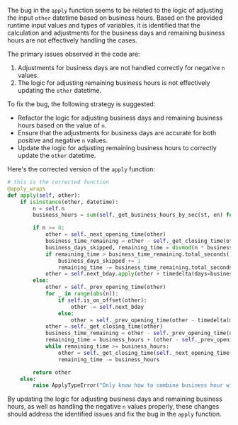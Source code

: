 The bug in the `apply` function seems to be related to the logic of adjusting the input `other` datetime based on business hours. Based on the provided runtime input values and types of variables, it is identified that the calculation and adjustments for the business days and remaining business hours are not effectively handling the cases.

The primary issues observed in the code are:
1. Adjustments for business days are not handled correctly for negative `n` values.
2. The logic for adjusting remaining business hours is not effectively updating the `other` datetime.

To fix the bug, the following strategy is suggested:
- Refactor the logic for adjusting business days and remaining business hours based on the value of `n`.
- Ensure that the adjustments for business days are accurate for both positive and negative `n` values.
- Update the logic for adjusting remaining business hours to correctly update the `other` datetime.

Here's the corrected version of the `apply` function:

```python
# this is the corrected function
@apply_wraps
def apply(self, other):
    if isinstance(other, datetime):
        n = self.n
        business_hours = sum(self._get_business_hours_by_sec(st, en) for st, en in zip(self.start, self.end))

        if n >= 0:
            other = self._next_opening_time(other)
            business_time_remaining = other - self._get_closing_time(other)  # Time remaining in the current business day
            business_days_skipped, remaining_time = divmod(n * business_hours, 60)
            if remaining_time > business_time_remaining.total_seconds() // 60:
                business_days_skipped += 1
                remaining_time -= business_time_remaining.total_seconds() // 60
            other = self.next_bday.apply(other + timedelta(days=business_days_skipped)) + timedelta(minutes=remaining_time)
        else:
            other = self._prev_opening_time(other)
            for _ in range(abs(n)):
                if self.is_on_offset(other):
                    other -= self.next_bday
                else:
                    other = self._prev_opening_time(other - timedelta(minutes=1))
            other = self._get_closing_time(other)
            business_time_remaining = other - self._prev_opening_time(other)  # Time remaining in the current business day
            remaining_time = business_hours + (other - self._prev_opening_time(other)).total_seconds() // 60
            while remaining_time >= business_hours:
                other = self._get_closing_time(self._next_opening_time(other))
                remaining_time -= business_hours

        return other
    else:
        raise ApplyTypeError("Only know how to combine business hour with datetime")
```

By updating the logic for adjusting business days and remaining business hours, as well as handling the negative `n` values properly, these changes should address the identified issues and fix the bug in the `apply` function.